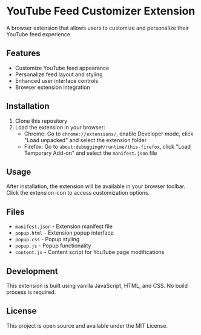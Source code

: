 # YouTube Feed Customizer Extension

A browser extension that allows users to customize and personalize their YouTube feed experience.

## Features

- Customize YouTube feed appearance
- Personalize feed layout and styling
- Enhanced user interface controls
- Browser extension integration

## Installation

1. Clone this repository
2. Load the extension in your browser:
   - Chrome: Go to `chrome://extensions/`, enable Developer mode, click "Load unpacked" and select the extension folder
   - Firefox: Go to `about:debugging#/runtime/this-firefox`, click "Load Temporary Add-on" and select the `manifest.json` file

## Usage

After installation, the extension will be available in your browser toolbar. Click the extension icon to access customization options.

## Files

- `manifest.json` - Extension manifest file
- `popup.html` - Extension popup interface
- `popup.css` - Popup styling
- `popup.js` - Popup functionality
- `content.js` - Content script for YouTube page modifications

## Development

This extension is built using vanilla JavaScript, HTML, and CSS. No build process is required.

## License

This project is open source and available under the MIT License.
